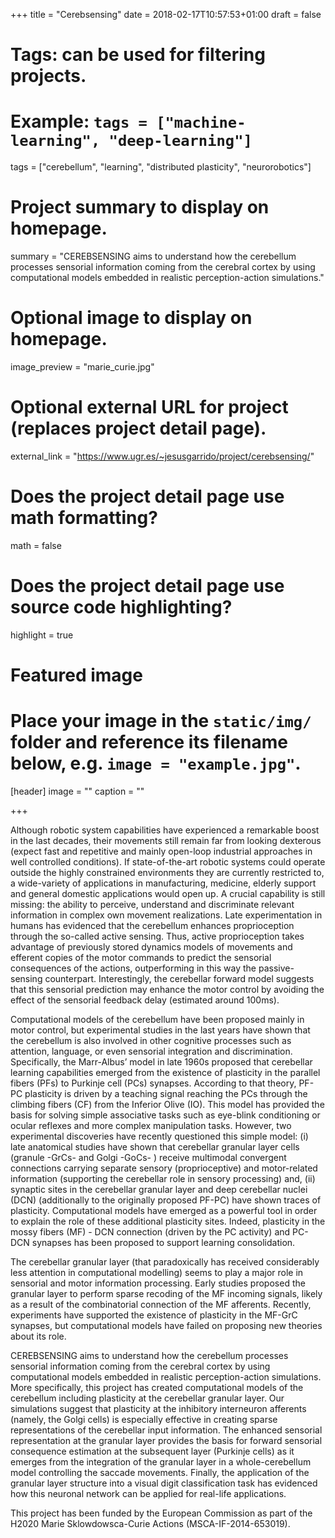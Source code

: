 +++
title = "Cerebsensing"
date = 2018-02-17T10:57:53+01:00
draft = false

# Tags: can be used for filtering projects.
# Example: `tags = ["machine-learning", "deep-learning"]`
tags = ["cerebellum", "learning", "distributed plasticity", "neurorobotics"]

# Project summary to display on homepage.
summary = "CEREBSENSING aims to understand how the cerebellum processes sensorial information coming from the cerebral cortex by using computational models embedded in realistic perception-action simulations."

# Optional image to display on homepage.
image_preview = "marie_curie.jpg"

# Optional external URL for project (replaces project detail page).
external_link = "https://www.ugr.es/~jesusgarrido/project/cerebsensing/"

# Does the project detail page use math formatting?
math = false

# Does the project detail page use source code highlighting?
highlight = true

# Featured image
# Place your image in the `static/img/` folder and reference its filename below, e.g. `image = "example.jpg"`.
[header]
image = ""
caption = ""

+++

Although robotic system capabilities have experienced a remarkable boost in the last decades, their movements still remain far from looking dexterous (expect fast and repetitive and mainly open-loop industrial approaches in well controlled conditions). If state-of-the-art robotic systems could operate outside the highly constrained environments they are currently restricted to, a wide-variety of applications in manufacturing, medicine, elderly support and general domestic applications would open up. A crucial capability is still missing: the ability to perceive, understand and discriminate relevant information in complex own movement realizations. Late experimentation in humans has evidenced that the cerebellum enhances proprioception through the so-called active sensing. Thus, active proprioception takes advantage of previously stored dynamics models of movements and efferent copies of the motor commands to predict the sensorial consequences of the actions, outperforming in this way the passive-sensing counterpart. Interestingly, the cerebellar forward model suggests that this sensorial prediction may enhance the motor control by avoiding the effect of the sensorial feedback delay (estimated around 100ms).

Computational models of the cerebellum have been proposed mainly in motor control, but experimental studies in the last years have shown that the cerebellum is also involved in other cognitive processes such as attention, language, or even sensorial integration and discrimination. Specifically, the Marr-Albus’ model in late 1960s proposed that cerebellar learning capabilities emerged from the existence of plasticity in the parallel fibers (PFs) to Purkinje cell (PCs) synapses. According to that theory, PF-PC plasticity is driven by a teaching signal reaching the PCs through the climbing fibers (CF) from the Inferior Olive (IO). This model has provided the basis for solving simple associative tasks such as eye-blink conditioning or ocular reflexes and more complex manipulation tasks. However, two experimental discoveries have recently questioned this simple model: (i) late anatomical studies have shown that cerebellar granular layer cells (granule -GrCs-  and Golgi -GoCs- ) receive multimodal convergent connections carrying separate sensory (proprioceptive) and motor-related information (supporting the cerebellar role in sensory processing) and, (ii) synaptic sites in the cerebellar granular layer and deep cerebellar nuclei (DCN) (additionally to the originally proposed PF-PC) have shown traces of plasticity. Computational models have emerged as a powerful tool in order to explain the role of these additional plasticity sites. Indeed, plasticity in the mossy fibers (MF) - DCN connection (driven by the PC activity) and PC-DCN synapses has been proposed to support learning consolidation. 

The cerebellar granular layer (that paradoxically has received considerably less attention in computational modelling) seems to play a major role in sensorial and motor information processing. Early studies proposed the granular layer to perform sparse recoding of the MF incoming signals, likely as a result of the combinatorial connection of the MF afferents. Recently, experiments have supported the existence of plasticity in the MF-GrC synapses, but computational models have failed on proposing new theories about its role.

CEREBSENSING aims to understand how the cerebellum processes sensorial information coming from the cerebral cortex by using computational models embedded in realistic perception-action simulations. More specifically, this project has created computational models of the cerebellum including plasticity at the cerebellar granular layer. Our simulations suggest that plasticity at the inhibitory interneuron afferents (namely, the Golgi cells) is especially effective in creating sparse representations of the cerebellar input information. The enhanced sensorial representation at the granular layer provides the basis for forward sensorial consequence estimation at the subsequent layer (Purkinje cells) as it emerges from the integration of the granular layer in a whole-cerebellum model controlling the saccade movements. Finally, the application of the granular layer structure into a visual digit classification task has evidenced how this neuronal network can be applied for real-life applications.

This project has been funded by the European Commission as part of the H2020 Marie Sklowdowsca-Curie Actions (MSCA-IF-2014-653019).